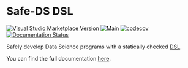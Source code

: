 # Safe-DS DSL

[![Visual Studio Marketplace Version](https://img.shields.io/visual-studio-marketplace/v/larsreimann.safe-ds)](https://marketplace.visualstudio.com/items?itemName=larsreimann.safe-ds)
[![Main](https://github.com/Safe-DS/DSL/actions/workflows/main.yml/badge.svg)](https://github.com/Safe-DS/DSL/actions/workflows/main.yml)
[![codecov](https://codecov.io/gh/Safe-DS/DSL/branch/main/graph/badge.svg?token=ma0ytglhO1)](https://codecov.io/gh/Safe-DS/DSL)
[![Documentation Status](https://readthedocs.org/projects/safe-ds-dsl/badge/?version=latest)](https://safe-ds-dsl.readthedocs.io/en/latest/?badge=latest)

Safely develop Data Science programs with a statically checked [DSL][dsl].

You can find the full documentation [here][docs].

[dsl]: language/README.md
[stdlib]: stdlib/README.md
[docs]: https://safe-ds-dsl.readthedocs.io/en/latest/
